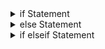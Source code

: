 <!-- if Statement -->
<details>
<summary> if Statement </summary>

```matlab
number = 36;
if number > 0
    fprintf("Number is positive.")
end
fprintf("it's out of the conditional bound")
```

</details>


<!-- else Statement -->
<details>
<summary> else Statement </summary>

```matlab
number = -5;
if number > 0
    fprintf("Number is positive.")
else
    fprintf("Number is negative.")
end
fprintf("it's out of the conditional bound")
```

</details>


<!-- if elseif Statement -->
<details>
<summary> if elseif Statement </summary>

```matlab
number = 0;
if number > 0
    fprintf("Number is positive.")
elseif number == 0
    fprintf("Number is zero.")
else
    fprintf("Number is negative.")
end
fprintf("it's out of the conditional bound")
```

</details>
